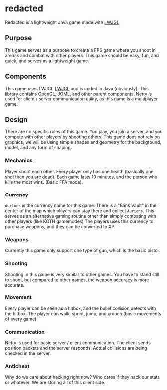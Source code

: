# redacted
Redacted is a lightweight Java game made with [LWJGL](https://www.lwjgl.org/) 

## Purpose
This game serves as a purpose to create a FPS game where you shoot in arenas and combat with other players. This game should be easy, fun, and quick, and serves as a lightweight game.

## Components
This game uses LWJGL [LWJGL](https://www.lwjgl.org/) and is coded in Java (obviously). This library contains OpenGL, JOML, and other parent components. [Netty](https://netty.io/) is used for client / server communication utility, as this game is a multiplayer game.

## Design
There are no specific rules of this game. You play, you join a server, and you compete with other players by shooting others. This game does not rely on graphics, we will be using simple shapes and geometry for the background, model, and any form of shaping. 

### Mechanics
Player shoot each other. Every player only has one health (basically one shot then you are dead). Each game lasts 10 minutes, and the person who kills the most wins. (Basic FFA mode).

### Currency
`Aurions` is the currency name for this game. There is a "Bank Vault" in the center of the map which players can stay there and collect `Aurions`. This serves as an alternative gaming routine other than simply combating with other players (like KOTH gamemodes)
The players uses this currency to purchase weapons, and they can be converted to XP.

### Weapons
Currently this game only support one type of gun, which is the basic pistol. 

### Shooting
Shooting in this game is very similar to other games. You have to stand still to shoot, but compared to other games, the weapon accuracy is more accurate.

### Movement
Every player can be seen as a hitbox, and the bullet collision detects with the hitbox. The player can walk, sprint, jump, and crouch (basic movements of every game)

### Communication
Netty is used for basic server / client communication. The client sends position packets and the server responds. Actual collisions are being checked in the server.

### Anticheat
Why do we care about hacking right now? Who cares if they hack our stats or whatever. We are storing all of this client side.
